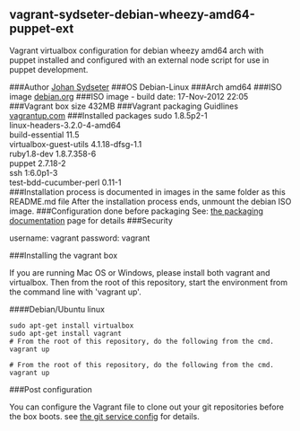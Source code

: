 ## vagrant-sydseter-debian-wheezy-amd64-puppet-ext

Vagrant virtualbox configuration for debian wheezy amd64 arch with puppet installed and configured with an external node script for use in puppet development.

###Author
[Johan Sydseter](http://www.sydseter.com)
###OS
Debian-Linux
###Arch
amd64
###ISO image
[debian.org](http://cdimage.debian.org/cdimage/wheezy_di_beta4/amd64/iso-cd/debian-wheezy-DI-b4-amd64-CD-1.iso "Debian-Wheezy amd64 ISO image")
###ISO image - build date:
17-Nov-2012 22:05
###Vagrant box size
432MB
###Vagrant packaging Guidlines
[vagrantup.com](http://vagrantup.com/v1/docs/base_boxes.html "Vagrant packaging guidelines")
###Installed packages
sudo 1.8.5p2-1<br>
linux-headers-3.2.0-4-amd64<br>
build-essential 11.5<br>
virtualbox-guest-utils 4.1.18-dfsg-1.1<br>
ruby1.8-dev 1.8.7.358-6<br>
puppet 2.7.18-2<br>
ssh 1:6.0p1-3<br>
test-bdd-cucumber-perl 0.11-1<br>
###Installation process
is documented in images in the same folder as this README.md file
After the installation process ends, unmount the debian ISO image.
###Configuration done before packaging
See: [the packaging documentation](vagrant-sydseter-debian-wheezy-amd64-puppet-ext/blob/master/doc/README.md) page for details
###Security

username: vagrant
password: vagrant

###Installing the vagrant box

If you are running Mac OS or Windows, please install both vagrant and virtualbox.
Then from the root of this repository, start the environment from the
command line with 'vagrant up'.

####Debian/Ubuntu linux

    sudo apt-get install virtualbox
    sudo apt-get install vagrant
    # From the root of this repository, do the following from the cmd.
    vagrant up

    # From the root of this repository, do the following from the cmd.
    vagrant up

###Post configuration

You can configure the Vagrant file to clone out your git repositories before the
box boots. see [the git service config](vagrant-sydseter-debian-wheezy-amd64-puppet-ext/blob/master/etc/git.yml) for details.
